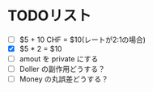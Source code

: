 # TODOリスト
- [ ] $5 + 10 CHF = $10(レートが2:1の場合)
- [x] $5 * 2 = $10
- [ ] amout を private にする
- [ ] Doller の副作用どうする？
- [ ] Money の丸誤差どうする？